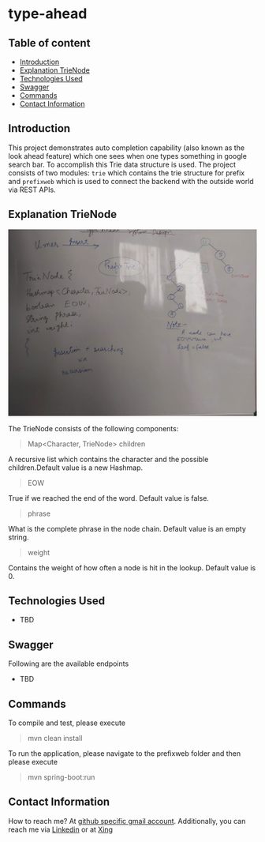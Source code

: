 # type-ahead

## Table of content
- [Introduction](#introduction)
- [Explanation TrieNode](#explanation-trienode)
- [Technologies Used](#technologies-used)
- [Swagger](#swagger)
- [Commands](#commands)
- [Contact Information](#contact-information)

## Introduction

This project demonstrates auto completion capability (also known as the look ahead feature) which one sees when one types something in google search bar. To accomplish this Trie data structure is used. The project consists of two modules: `trie` which contains the trie structure for prefix and `prefixweb` which is used to connect the backend with the outside world via REST APIs.

## Explanation TrieNode
![TrieNodeOnWhiteBoard](https://github.com/syedumerahmedcode/prefix/blob/master/src/main/resources/syetemdesign/TrieNodeOnWhiteBoard.jpeg?raw=true)

The TrieNode consists of the following components:

> Map<Character, TrieNode> children

A recursive list which contains the character and the possible children.Default value is a new Hashmap.

> EOW

True if we reached the end of the word. Default value is false.

> phrase

What is the complete phrase in the node chain. Default value is an empty string.

> weight

Contains the weight of how often a node is hit in the lookup. Default value is 0.

## Technologies Used

- TBD

## Swagger
Following are the available endpoints

- TBD

## Commands
To compile and test, please execute
> mvn clean install

To run the application, please navigate to the prefixweb folder and then please execute
> mvn spring-boot:run



## Contact Information

How to reach me? At [github specific gmail account](syed.umer.ahmed.code@gmail.com). Additionally, you can reach me via [Linkedin](https://www.linkedin.com/in/syed-umer-ahmed-a346a746/) or at [Xing](https://www.xing.com/profile/SyedUmer_Ahmed/cv)






